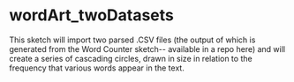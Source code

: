 # wordArt_twoDatasets
This sketch will import two parsed .CSV files (the output of which is generated from the Word Counter sketch-- available in a repo here) and will create a series of cascading circles, drawn in size in relation to the frequency that various words appear in the text.
